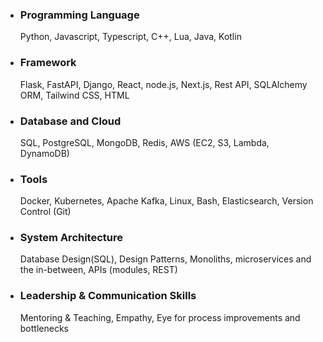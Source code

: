 - ### Programming Language

  Python, Javascript, Typescript, C++, Lua, Java, Kotlin

- ### Framework

  Flask, FastAPI, Django, React, node.js, Next.js, Rest API, SQLAlchemy ORM, Tailwind CSS, HTML

- ### Database and Cloud

  SQL, PostgreSQL, MongoDB, Redis, AWS (EC2, S3, Lambda, DynamoDB)

- ### Tools

  Docker, Kubernetes, Apache Kafka, Linux, Bash, Elasticsearch, Version Control (Git)

- ### System Architecture

  Database Design(SQL), Design Patterns, Monoliths, microservices and the in-between, APIs (modules, REST)

- ### Leadership & Communication Skills

  Mentoring & Teaching, Empathy, Eye for process improvements and bottlenecks
